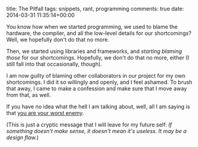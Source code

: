 title: The Pitfall
tags: snippets, rant, programming
comments: true
date: 2014-03-31 11:35:14+00:00

You know how when we started programming, we used to blame the hardware, the compiler, and all the low-level details for our shortcomings? Well, we hopefully don't do that no more.

Then, we started using libraries and frameworks, and _starting blaming those_ for our shortcomings. Hopefully, we don't do that no more, either (I still fall into that occasionally, though).

I am now guilty of blaming other collaborators in our project for my own shortcomings. I did it so willingly and openly, and I feel ashamed. To brush that away, I came to make a confession and make sure that I move away from that, as well.

If you have no idea what the hell I am talking about, well, all I am saying is that [you are your worst enemy](http://blog.codinghorror.com/the-best-code-is-no-code-at-all/).

(This is just a cryptic message that I will leave for my future self: _If something doesn't make sense, it doesn't mean it's useless. It may be a design flaw._)
